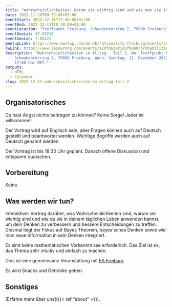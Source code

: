 ```yaml
---
title: "Wahrscheinlichkeiten: Warum sie wichtig sind und wie man sie im Alltag anwendet - Teil 2/3: Bayes"
date: 2022-11-28T09:35:08+01:00
eventStart: 2022-12-11T17:00:00+01:00
eventEnd: 2022-12-11T18:30:00+01:00
eventLocation: "Treffpunkt Freiburg, Schwabentorring 2, 79098 Freiburg"
eventGeoLat: 47.99218
eventGeoLon: 7.85421
meetupLink: https://www.meetup.com/de-DE/rationality-freiburg/events/290016178/
lwLink: https://www.lesswrong.com/events/a2dfdA3Dtio6fmHnR/probabilities-why-they-matter-and-how-to-apply-them-in-daily-1
description: "Wahrscheinlichkeiten im Alltag - Teil 2. Wo: Treffpunkt Freiburg,
    Schwabentorring 2, 79098 Freiburg. Wann: Sonntag, 11. Dezember 2022 um
    17:00 Uhr MEZ."
outputs:
  - HTML
  - Calendar
slug: 2022-12-11-wahrscheinlichkeiten-im-alltag-teil-2
---
```


## Organisatorisches

Du hast Angst nichts beitragen zu können? Keine Sorge! Jeder ist willkommen!

Der Vortrag wird auf Englisch sein, aber Fragen können auch auf Deutsch
gestellt und beantwortet werden. Wichtige Begriffe werden auch auf Deutsch
genannt werden.

Der Vortrag ist bis 18:30 Uhr geplant. Danach offene Diskussion und entspannt
quatschen.


## Vorbereitung

Keine.


## Was werden wir tun?

Interaktiver Vortrag darüber, was Wahrscheinlichkeiten sind, warum sie wichtig
sind und wie du sie in deinem täglichen Leben anwenden kannst, um dein Denken
zu verbessern und bessere Entscheidungen zu treffen. Diesmal liegt der Fokus
auf Bayes Theorem, bayes'sches Denken sowie wie man neue Information in sein
Denken integriert.

Es sind keine mathematischen Vorkenntnisse erforderlich. Das Ziel ist es, das
Thema sehr intuitiv und einfach zu machen.

Dies ist eine gemeinsame Veranstaltung mit [EA
Freiburg](https://ea-freiburg.org/).

Es wird Snacks und Getränke geben.


## Sonstiges

[Erfahre mehr über uns]({{< ref "about" >}}).
